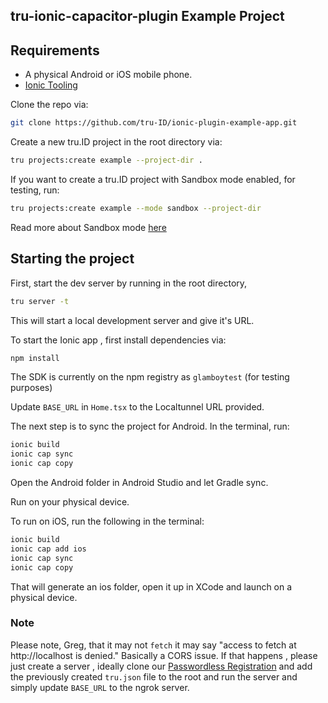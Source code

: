 ## tru-ionic-capacitor-plugin Example Project

## Requirements

- A physical Android or iOS mobile phone.
- [Ionic Tooling](https://ionicframework.com/docs/react/your-first-app#install-ionic-tooling)

Clone the repo via:

```bash
git clone https://github.com/tru-ID/ionic-plugin-example-app.git
```

Create a new tru.ID project in the root directory via:

```bash
tru projects:create example --project-dir .
```

If you want to create a tru.ID project with Sandbox mode enabled, for testing, run:

```bash
tru projects:create example --mode sandbox --project-dir
```

Read more about Sandbox mode [here](https://developer.tru.id/docs/sandbox)

## Starting the project

First, start the dev server by running in the root directory,

```bash
tru server -t
```

This will start a local development server and give it's URL.

To start the Ionic app , first install dependencies via:

```bash
npm install
```

The SDK is currently on the npm registry as `glamboytest` (for testing purposes)

Update `BASE_URL` in `Home.tsx` to the Localtunnel URL provided.

The next step is to sync the project for Android. In the terminal, run:

```bash
ionic build
ionic cap sync
ionic cap copy
```

Open the Android folder in Android Studio and let Gradle sync.

Run on your physical device.

To run on iOS, run the following in the terminal:

```bash
ionic build
ionic cap add ios
ionic cap sync
ionic cap copy
```

That will generate an ios folder, open it up in XCode and launch on a physical device.

### Note

Please note, Greg, that it may not `fetch` it may say "access to fetch at http://localhost is denied." Basically a CORS issue. If that happens , please just create a server , ideally clone our [Passwordless Registration](https://github.com/tru-ID/passwordless-auth-phonecheck) and add the previously created `tru.json` file to the root and run the server and simply update `BASE_URL` to the ngrok server.
